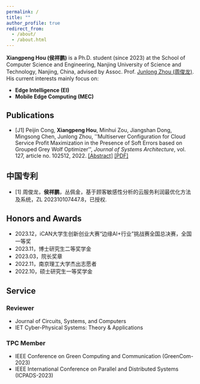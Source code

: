 ```yaml
---
permalink: /
title: ""
author_profile: true
redirect_from: 
  - /about/
  - /about.html
---
```


**Xiangpeng Hou (侯祥鹏)** is a Ph.D. student (since 2023) at the School of Computer Science and Engineering, Nanjing University of Science and Technology, Nanjing, China, advised by Assoc. Prof. [Junlong Zhou (周俊龙)](https://www.junlongzhou.team/index-cn.html). His current interests mainly focus on:


+ **Edge Intelligence (EI)**
+ **Mobile Edge Computing (MEC)**

## Publications
+ [J1] Peijin Cong, **Xiangpeng Hou**, Minhui Zou, Jiangshan Dong, Mingsong Chen, Junlong Zhou, ''Multiserver Configuration for Cloud Service Profit Maximization in the Presence of Soft Errors based on Grouped Grey Wolf Optimizer'', *Journal of Systems Architecture*, vol. 127, article no. 102512, 2022. [[Abstract]](https://www.sciencedirect.com/science/article/pii/S1383762122000820) [[PDF]](../attachment/J1_Cong2022JSA.pdf)


## 中国专利
+ [1] 周俊龙，**侯祥鹏**，丛佩金，基于顾客敏感性分析的云服务利润最优化方法及系统，ZL 202310107447.8，已授权.



## Honors and Awards
+ 2023.12，iCAN大学生创新创业大赛“边缘AI+行业”挑战赛全国总决赛，全国一等奖
+ 2023.11，博士研究生二等奖学金
+ 2023.03，院长奖章
+ 2022.11，南京理工大学杰出志愿者
+ 2022.10，硕士研究生一等奖学金



## Service

### Reviewer
+ Journal of Circuits, Systems, and Computers
+ IET Cyber-Physical Systems: Theory & Applications

### TPC Member
+ IEEE Conference on Green Computing and Communication (GreenCom-2023)
+ IEEE International Conference on Parallel and Distributed Systems (ICPADS-2023)








